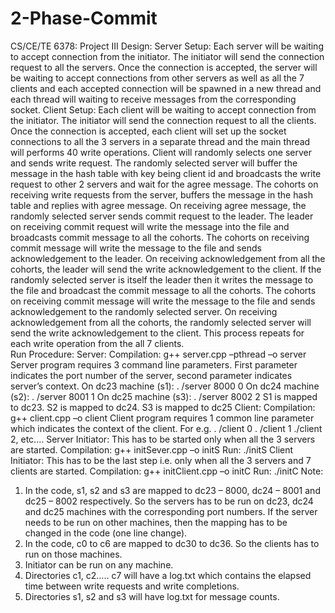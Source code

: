 # 2-Phase-Commit

CS/CE/TE 6378: Project III
Design:
Server Setup: Each server will be waiting to accept connection from the initiator. The initiator will send the connection request to all the servers. Once the connection is accepted, the server will be waiting to accept connections from other servers as well as all the 7 clients and each accepted connection will be spawned in a new thread and each thread will waiting to receive messages from the corresponding socket. 
Client Setup: Each client will be waiting to accept connection from the initiator. The initiator will send the connection request to all the clients. Once the connection is accepted, each client will set up the socket connections to all the 3 servers in a separate thread and the main thread will performs 40 write operations.
Client will randomly selects one server and sends write request. The randomly selected server will buffer the message in the hash table with key being client id and broadcasts the write request to other 2 servers and wait for the agree message. The cohorts on receiving write requests from the server, buffers the message in the hash table and replies with agree message. On receiving agree message, the randomly selected server sends commit request to the leader. The leader on receiving commit request will write the message into the file and broadcasts commit message to all the cohorts. The cohorts on receiving commit message will write the message to the file and sends acknowledgement to the leader. On receiving acknowledgement from all the cohorts, the leader will send the write acknowledgement to the client.
If the randomly selected server is itself the leader then it writes the message to the file and broadcast the commit message to all the cohorts. The cohorts on receiving commit message will write the message to the file and sends acknowledgement to the randomly selected server. On receiving acknowledgement from all the cohorts, the randomly selected server will send the write acknowledgement to the client.
This process repeats for each write operation from the all 7 clients.  
Run Procedure:
Server:
Compilation: g++ server.cpp –pthread –o server
Server program requires 3 command line parameters. First parameter indicates the port number of the server, second parameter indicates server’s context.
On dc23 machine (s1):
. /server 8000 0
On dc24 machine (s2):
. /server 8001 1
On dc25 machine (s3):
. /server 8002 2
S1 is mapped to dc23.
S2 is mapped to dc24.
S3 is mapped to dc25
Client:
Compilation: g++ client.cpp –o client
Client program requires 1 common line parameter which indicates the context of the client.
For e.g.  . /client 0
. /client 1
./client 2, etc.…
Server Initiator: This has to be started only when all the 3 servers are started.
Compilation: g++ initSever.cpp –o initS
Run:  ./initS
Client Initiator: This has to be the last step i.e. only when all the 3 servers and 7 clients are started.
Compilation: g++ initClient.cpp –o initC
Run:  ./initC
Note: 
1)	In the code, s1, s2 and s3 are mapped to dc23 – 8000, dc24 – 8001 and dc25 – 8002 respectively. So the servers has to be run on dc23, dc24 and dc25 machines with the corresponding port numbers. If the server needs to be run on other machines, then the mapping has to be changed in the code (one line change).
2)	In the code, c0 to c6 are mapped to dc30 to dc36. So the clients has to run on those machines.
3)	Initiator can be run on any machine.
4)	Directories c1, c2….. c7 will have a log.txt which contains the elapsed time between write requests and write completions.
5)	Directories s1, s2 and s3 will have log.txt for message counts. 
